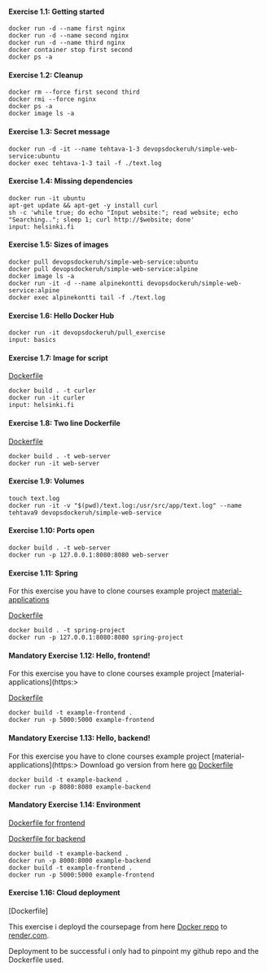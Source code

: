 
#### Exercise 1.1: Getting started

```
docker run -d --name first nginx
docker run -d --name second nginx
docker run -d --name third nginx
docker container stop first second
docker ps -a
```

#### Exercise 1.2: Cleanup

```
docker rm --force first second third
docker rmi --force nginx
docker ps -a
docker image ls -a
```

#### Exercise 1.3: Secret message

```
docker run -d -it --name tehtava-1-3 devopsdockeruh/simple-web-service:ubuntu
docker exec tehtava-1-3 tail -f ./text.log
```

#### Exercise 1.4: Missing dependencies

```
docker run -it ubuntu
apt-get update && apt-get -y install curl
sh -c 'while true; do echo "Input website:"; read website; echo "Searching.."; sleep 1; curl http://$website; done'
input: helsinki.fi
```

#### Exercise 1.5: Sizes of images

```
docker pull devopsdockeruh/simple-web-service:ubuntu
docker pull devopsdockeruh/simple-web-service:alpine
docker image ls -a
docker run -it -d --name alpinekontti devopsdockeruh/simple-web-service:alpine
docker exec alpinekontti tail -f ./text.log
```

#### Exercise 1.6: Hello Docker Hub

```
docker run -it devopsdockeruh/pull_exercise
input: basics
```

#### Exercise 1.7: Image for script

[Dockerfile](https://github.com/juleht/DevOps-with-Docker/blob/main/part_1/exercise_1_7/Dockerfile)

```
docker build . -t curler
docker run -it curler
input: helsinki.fi
```

#### Exercise 1.8: Two line Dockerfile

[Dockerfile](https://github.com/juleht/DevOps-with-Docker/blob/main/part_1/exercise_1_8/Dockerfile)

```
docker build . -t web-server
docker run -it web-server
```

#### Exercise 1.9: Volumes

```
touch text.log
docker run -it -v "$(pwd)/text.log:/usr/src/app/text.log" --name tehtava9 devopsdockeruh/simple-web-service
```

#### Exercise 1.10: Ports open

```
docker build . -t web-server
docker run -p 127.0.0.1:8080:8080 web-server
```

#### Exercise 1.11: Spring

For this exercise you have to clone courses example project [material-applications](https://github.com/docker-hy/material-applications/tree/main)

[Dockerfile](https://github.com/juleht/DevOps-with-Docker/blob/main/part_1/exercise_1_11/Dockerfile)

```
docker build . -t spring-project
docker run -p 127.0.0.1:8080:8080 spring-project
```

#### Mandatory Exercise 1.12: Hello, frontend!

For this exercise you have to clone courses example project [material-applications](https:>

[Dockerfile](https://github.com/juleht/DevOps-with-Docker/blob/main/part_1/exercise_1_12/Dockerfile)
 
```
docker build -t example-frontend .
docker run -p 5000:5000 example-frontend
```

#### Mandatory Exercise 1.13: Hello, backend!

For this exercise you have to clone courses example project [material-applications](https:>
Download go version from here [go](https://go.dev/doc/install)
[Dockerfile](https://github.com/juleht/DevOps-with-Docker/blob/main/part_1/exercise_1_13/Dockerfile)

```
docker build -t example-backend .
docker run -p 8080:8080 example-backend
```

#### Mandatory Exercise 1.14: Environment

[Dockerfile for frontend](https://github.com/juleht/DevOps-with-Docker/blob/main/part_1/exercise_1_12/Dockerfile)

[Dockerfile for backend](https://github.com/juleht/DevOps-with-Docker/blob/main/part_1/exercise_1_13/Dockerfile)

```
docker build -t example-backend .
docker run -p 8000:8000 example-backend
docker build -t example-frontend .
docker run -p 5000:5000 example-frontend
```

#### Exercise 1.16: Cloud deployment

[Dockerfile]

This exercise i deployd the coursepage from here [Docker repo](https://hub.docker.com/r/devopsdockeruh/coursepage) to [render.com](https://render.com/).

Deployment to be successful i only had to pinpoint my github repo and the Dockerfile used.


